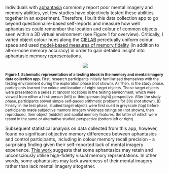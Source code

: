 Individuals with [aphantasia](https://aphantasia.com/what-is-aphantasia/) commonly report poor mental imagery and memory abilities, yet few studies have objectively tested these abilities together in an experiment. Therefore, I built this data collection app to 
go beyond questionnaire-based self-reports and measure how well aphantasics could remember the location and colour of common objects seen within a 3D virtual environment (see Figure 1 for overview). Critically, I varied object colour hues along the [CIELAB](https://www.hunterlab.com/blog/what-is-cielab-color-space/)
percetually uniform colour space and used [model-based measures of memory fidelity](https://www.ncbi.nlm.nih.gov/pmc/articles/PMC2588137/) (in addition to all-or-none memory accuracy) in order to gain detailed insight into aphantasic memory representations.


<p align="center">
  <img src="https://github.com/Michael-Siena/Memory-And-Mental-Imagery-App/assets/49949052/7bfc0fb5-c1e9-4508-9f97-f608407fb65a" />
</p>

<small>**Figure 1. Schematic representation of a testing block in the memory and mental imagery data collection app.**
First, research participants initially familiarised themselves with the testing environment during the exploration phase (not shown). A) Then, in the study phase, participants learned the colour and location 
of eight target objects. These target objects were presented in a series at random locations in the testing environment, which were viewed from either a first-person (left) or third-person (right) perspective. 
After the study phase, participants solved simple self-paced arithmetic problems for 30s (not shown). B) Finally, in the test phase, studied target objects were first cued in greyscale (top) before participants 
made subjective memory imagery vividness ratings on (not shown), then reproduced, their object (middle) and spatial memory features, the latter of which were tested in the same or alternative studied perspective 
(bottom left or right).</small>

Subsequent statistical analysis on data collected from this app, however, found no significant objective memory differences between aphantasics and control participants, including in colour memory recall precision - a surprising finding given their self-reported lack of mental imagery experience. [This work](https://direct.mit.edu/jocn/article-abstract/doi/10.1162/jocn_a_02120/119441/Metacognitive-Awareness-and-the-Subjective?redirectedFrom=fulltext) suggests that some aphantasics may retain and unconsciously utilise high-fidelty visual memory reprsentations. In other words, some aphantasics may lack awareness of their
mental imagery rather than lack mental imagery altogether. 
